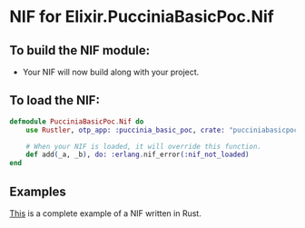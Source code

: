 # NIF for Elixir.PucciniaBasicPoc.Nif

## To build the NIF module:

- Your NIF will now build along with your project.

## To load the NIF:

```elixir
defmodule PucciniaBasicPoc.Nif do
    use Rustler, otp_app: :puccinia_basic_poc, crate: "pucciniabasicpoc_nif"

    # When your NIF is loaded, it will override this function.
    def add(_a, _b), do: :erlang.nif_error(:nif_not_loaded)
end
```

## Examples

[This](https://github.com/hansihe/NifIo) is a complete example of a NIF written in Rust.
